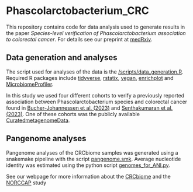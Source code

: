# Phascolarctobacterium_CRC

This repository contains code for data analysis used to generate results in the paper *Species-level verification of Phascolarctobacterium association to colorectal cancer*. For details see our preprint at [medRxiv](https://www.medrxiv.org/content/10.1101/2024.03.13.24304214v1).

## Data generation and analyses
The script used for analyses of the data is the [/scripts/data_generation.R](https://github.com/Rounge-lab/Phascolarctobacterium_CRC/blob/main/scripts/data_analyses.R). Required R packages include [tidyverse](https://www.tidyverse.org/packages/), [rstatix](https://cran.r-project.org/web/packages/rstatix/index.html), [vegan](https://cran.r-project.org/web/packages/vegan/index.html), [enrichplot](https://bioconductor.org/packages/release/bioc/html/enrichplot.html) and [MicrobiomeProfiler](https://bioconductor.org/packages/release/bioc/html/MicrobiomeProfiler.html).

In this study we used four different cohorts to verify a previously reported association between Phascolarctobacterium species and colorectal cancer found in [Bucher-Johannessen et al. (2023)](https://www.ncbi.nlm.nih.gov/pubmed/37182146) and [Senthakumaran et al. (2023)](https://www.ncbi.nlm.nih.gov/pubmed/36703031). One of these cohorts was the publicly available [CuratedmetagenomeData](https://waldronlab.io/curatedMetagenomicData/articles/curatedMetagenomicData.html). 

## Pangenome analyses
Pangenome analyses of the CRCbiome samples was generated using a snakemake pipeline with the script [pangenome.smk](https://github.com/Rounge-lab/Phascolarctobacterium_CRC/blob/main/pangenome.smk). Average nucleotide identity was estimated using the python script [genomes_for_ANI.py](https://github.com/Rounge-lab/Phascolarctobacterium_CRC/blob/main/scripts/genomes_for_ANI.py).

See our webpage for more information about the [CRCbiome](https://www.mn.uio.no/sbi/english/groups/rounge-group/crcbiome/) and the [NORCCAP](https://www.kreftregisteret.no/Forskning/Prosjekter/NORCCAP/) study 
